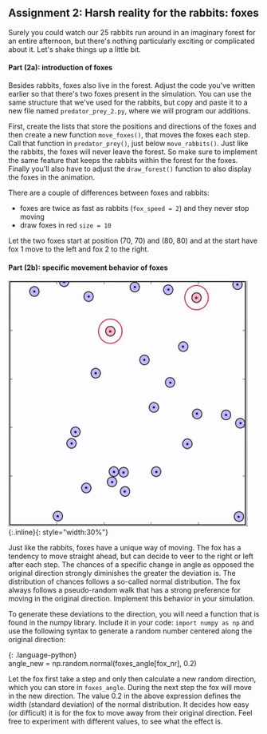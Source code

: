 ## Assignment 2: Harsh reality for the rabbits: foxes

Surely you could watch our 25 rabbits run around in an imaginary forest for an entire afternoon, but there's nothing particularly exciting or complicated about it. Let's shake things up a little bit.

#### Part (2a): introduction of foxes

Besides rabbits, foxes also live in the forest. Adjust the code you've written earlier so that there's two foxes present in the simulation. You can use the same structure that we've used for the rabbits, but copy and paste it to a new file named `predator_prey_2.py`, where we will program our additions.

First, create the lists that store the positions and directions of the foxes and then create a new function `move_foxes()`, that moves the foxes each step. Call that function in `predator_prey()`, just below `move_rabbits()`. Just like the rabbits, the foxes will never leave the forest. So make sure to implement the same feature that keeps the rabbits within the forest for the foxes. Finally you'll also have to adjust the `draw_forest()` function to also display the foxes in the animation.

There are a couple of differences between foxes and rabbits:

   * foxes are twice as fast as rabbits (`fox_speed = 2`) and they never stop moving
   * draw foxes in red `size = 10`

Let the two foxes start at position (70, 70) and (80, 80) and at the start have fox 1 move to the left and fox 2 to the right.


#### Part (2b): specific movement behavior of foxes

![](konijnenenvossen.gif){:.inline}{: style="width:30%"}

Just like the rabbits, foxes have a unique way of moving. The fox has a tendency to move straight ahead, but can decide to veer to the right or left after each step. The chances of a specific change in angle as opposed the original direction strongly diminishes the greater the deviation is. The distribution of chances follows a so-called normal distribution. The fox always follows a pseudo-random walk that has a strong preference for moving in the original direction. Implement this behavior in your simulation.

To generate these deviations to the direction, you will need a function that is found in the numpy library. Include it in your code: `import numpy as np` and use the following syntax to generate a random number centered along the original direction:

{: .language-python}   
     angle_new = np.random.normal(foxes_angle[fox_nr], 0.2)  

Let the fox first take a step and only then calculate a new random direction, which you can store in `foxes_angle`. During the next step the fox will move in the new direction. The value 0.2 in the above expression defines the width (standard deviation) of the normal distribution. It decides how easy (or difficult) it is for the fox to move away from their original direction. Feel free to experiment with different values, to see what the effect is.
